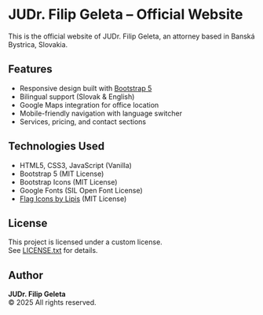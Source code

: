# JUDr. Filip Geleta – Official Website

This is the official website of JUDr. Filip Geleta, an attorney based in Banská Bystrica, Slovakia.

## Features
- Responsive design built with [Bootstrap 5](https://getbootstrap.com/)
- Bilingual support (Slovak & English)
- Google Maps integration for office location
- Mobile-friendly navigation with language switcher
- Services, pricing, and contact sections

## Technologies Used
- HTML5, CSS3, JavaScript (Vanilla)
- Bootstrap 5 (MIT License)
- Bootstrap Icons (MIT License)
- Google Fonts (SIL Open Font License)
- [Flag Icons by Lipis](https://github.com/lipis/flag-icons) (MIT License)

## License
This project is licensed under a custom license.  
See [LICENSE.txt](LICENSE.txt) for details.

## Author
**JUDr. Filip Geleta**  
© 2025 All rights reserved.